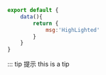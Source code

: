 ```js
export default {
	data(){
		return {
			msg:'HighLighted'
		}
	}
}
```
::: tip 提示
this is a tip